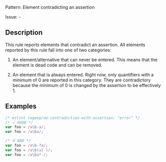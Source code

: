 Pattern: Element contradicting an assertion

Issue: -

## Description

This rule reports elements that contradict an assertion. All elements reported by this rule fall into one of two categories:

1. An element/alternative that can never be entered.
    This means that the element is dead code and can be removed.

2. An element that is always entered.
    Right now, only quantifiers with a minimum of 0 are reported in this category. They are contradictory because the minimum of 0 is changed by the assertion to be effectively 1.

## Examples

```js
/* eslint regexp/no-contradiction-with-assertion: "error" */
/* ✓ GOOD */
var foo = /a\b-a/;
var foo = /a\ba/;

/* ✗ BAD */
var foo = /a\b-?a/;
var foo = /a\b(a|-)/;
var foo = /a\ba*-/;
```
